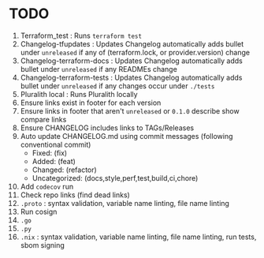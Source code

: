 # TODO

1. Terraform_test : Runs `terraform test`
2. Changelog-tfupdates : Updates Changelog automatically adds bullet under `unreleased` if any of (terraform.lock, or provider.version) change
3. Changelog-terraform-docs : Updates Changelog automatically adds bullet under `unreleased` if any READMEs change
4. Changelog-terraform-tests : Updates Changelog automatically adds bullet under `unreleased` if any changes occur under `./tests`
5. Pluralith local : Runs Pluralith locally
6. Ensure links exist in footer for each version
7. Ensure links in footer that aren't `unreleased` or `0.1.0` describe show compare links
8. Ensure CHANGELOG includes links to TAGs/Releases
9. Auto update CHANGELOG.md using commit messages (following conventional commit)
    - Fixed: (fix)
    - Added: (feat)
    - Changed: (refactor)
    - Uncategorized: (docs,style,perf,test,build,ci,chore)
10. Add `codecov` run
11. Check repo links (find dead links)
12. `.proto` : syntax validation, variable name linting, file name linting
13. Run cosign
14. `.go`
15. `.py`
16. `.nix` : syntax validation, variable name linting, file name linting, run tests, sbom signing
